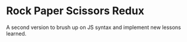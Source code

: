 # Rock Paper Scissors Redux

A second version to brush up on JS syntax and implement new lessons learned.
